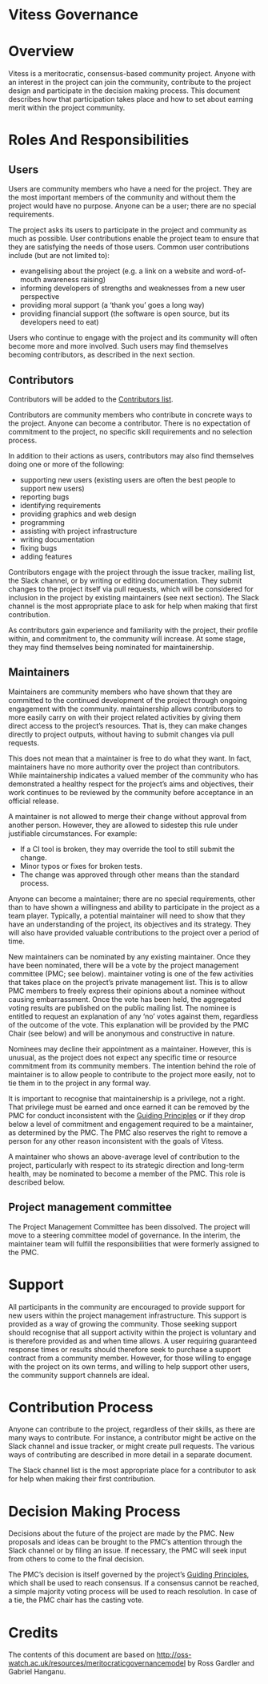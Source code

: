 # Vitess Governance

# Overview

Vitess is a meritocratic, consensus-based community project. Anyone with an interest in the project can join the community, contribute to the project design and participate in the decision making process. This document describes how that participation takes place and how to set about earning merit within the project community.

# Roles And Responsibilities

## Users

Users are community members who have a need for the project. They are the most important members of the community and without them the project would have no purpose. Anyone can be a user; there are no special requirements.

The project asks its users to participate in the project and community as much as possible. User contributions enable the project team to ensure that they are satisfying the needs of those users. Common user contributions include (but are not limited to):

* evangelising about the project (e.g. a link on a website and word-of-mouth awareness raising)
* informing developers of strengths and weaknesses from a new user perspective
* providing moral support (a ‘thank you’ goes a long way)
* providing financial support (the software is open source, but its developers need to eat)

Users who continue to engage with the project and its community will often become more and more involved. Such users may find themselves becoming contributors, as described in the next section.

## Contributors

Contributors will be added to the [Contributors list](https://github.com/vitessio/vitess/graphs/contributors).

Contributors are community members who contribute in concrete ways to the project. Anyone can become a contributor. There is no expectation of commitment to the project, no specific skill requirements and no selection process.

In addition to their actions as users, contributors may also find themselves doing one or more of the following:

* supporting new users (existing users are often the best people to support new users)
* reporting bugs
* identifying requirements
* providing graphics and web design
* programming
* assisting with project infrastructure
* writing documentation
* fixing bugs
* adding features

Contributors engage with the project through the issue tracker, mailing list, the Slack channel, or by writing or editing documentation. They submit changes to the project itself via pull requests, which will be considered for inclusion in the project by existing maintainers (see next section). The Slack channel is the most appropriate place to ask for help when making that first contribution.

As contributors gain experience and familiarity with the project, their profile within, and commitment to, the community will increase. At some stage, they may find themselves being nominated for maintainership.

## Maintainers

Maintainers are community members who have shown that they are committed to the continued development of the project through ongoing engagement with the community. maintainership allows contributors to more easily carry on with their project related activities by giving them direct access to the project’s resources. That is, they can make changes directly to project outputs, without having to submit changes via pull requests.

This does not mean that a maintainer is free to do what they want. In fact, maintainers have no more authority over the project than contributors. While maintainership indicates a valued member of the community who has demonstrated a healthy respect for the project’s aims and objectives, their work continues to be reviewed by the community before acceptance in an official release.

A maintainer is not allowed to merge their change without approval from another person. However, they are allowed to sidestep this rule under justifiable circumstances. For example:

* If a CI tool is broken, they may override the tool to still submit the change.
* Minor typos or fixes for broken tests.
* The change was approved through other means than the standard process.

Anyone can become a maintainer; there are no special requirements, other than to have shown a willingness and ability to participate in the project as a team player. Typically, a potential maintainer will need to show that they have an understanding of the project, its objectives and its strategy. They will also have provided valuable contributions to the project over a period of time.

New maintainers can be nominated by any existing maintainer. Once they have been nominated, there will be a vote by the project management committee (PMC; see below). maintainer voting is one of the few activities that takes place on the project’s private management list. This is to allow PMC members to freely express their opinions about a nominee without causing embarrassment. Once the vote has been held, the aggregated voting results are published on the public mailing list. The nominee is entitled to request an explanation of any ‘no’ votes against them, regardless of the outcome of the vote. This explanation will be provided by the PMC Chair (see below) and will be anonymous and constructive in nature.

Nominees may decline their appointment as a maintainer. However, this is unusual, as the project does not expect any specific time or resource commitment from its community members. The intention behind the role of maintainer is to allow people to contribute to the project more easily, not to tie them in to the project in any formal way.

It is important to recognise that maintainership is a privilege, not a right. That privilege must be earned and once earned it can be removed by the PMC for conduct inconsistent with the [Guiding Principles](https://github.com/vitessio/vitess/blob/main/GUIDING_PRINCIPLES.md) or if they drop below a level of commitment and engagement required to be a maintainer, as determined by the PMC. The PMC also reserves the right to remove a person for any other reason inconsistent with the goals of Vitess.

A maintainer who shows an above-average level of contribution to the project, particularly with respect to its strategic direction and long-term health, may be nominated to become a member of the PMC. This role is described below.

## Project management committee

The Project Management Committee has been dissolved. The project will move to a steering committee model of governance. In the interim, the maintainer team will fulfill the responsibilities that were formerly assigned to the PMC.

# Support

All participants in the community are encouraged to provide support for new users within the project management infrastructure. This support is provided as a way of growing the community. Those seeking support should recognise that all support activity within the project is voluntary and is therefore provided as and when time allows. A user requiring guaranteed response times or results should therefore seek to purchase a support contract from a community member. However, for those willing to engage with the project on its own terms, and willing to help support other users, the community support channels are ideal.

# Contribution Process
Anyone can contribute to the project, regardless of their skills, as there are many ways to contribute. For instance, a contributor might be active on the Slack channel and issue tracker, or might create pull requests. The various ways of contributing are described in more detail in a separate document.

The Slack channel list is the most appropriate place for a contributor to ask for help when making their first contribution.

# Decision Making Process

Decisions about the future of the project are made by the PMC. New proposals and ideas can be brought to the PMC’s attention through the Slack channel or by filing an issue. If necessary, the PMC will seek input from others to come to the final decision.

The PMC’s decision is itself governed by the project’s [Guiding Principles](https://github.com/vitessio/vitess/blob/main/GUIDING_PRINCIPLES.md), which shall be used to reach consensus. If a consensus cannot be reached, a simple majority voting process will be used to reach resolution. In case of a tie, the PMC chair has the casting vote.

# Credits
The contents of this document are based on http://oss-watch.ac.uk/resources/meritocraticgovernancemodel by Ross Gardler and Gabriel Hanganu.
